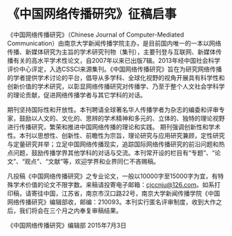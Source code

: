 

# 《中国网络传播研究》征稿启事

《中国网络传播研究》（Chinese Journal of Computer-Mediated Communication）由南京大学新闻传播学院主办，是目前国内唯一的一本以网络传播、新媒体研究为主旨的学术研究刊物（集刊），主要刊登与互联网、新媒体传播有关的高水平学术性论文，自2007年以来已出版7辑。2013年经中国社会科学评价中心评定，入选CSSCI来源集刊。《中国网络传播研究》旨在为研究网络传播的学者提供学术讨论的平台，倡导从多学科、全球化视野的视角开展具有科学性和创新价值的学术研究，以彰显网络传播研究对传播学、乃至于整个人文社会学科学的理论贡献，促进网络传播学者与其它学科的对话。

期刊坚持国际性和开放性。本刊聘请全球著名华人传播学者为杂志的编委和评审专家，鼓励以人文的、文化的、思辨的学术精神和多元的、立体的、独特的理论视野进行传播研究，繁荣和推进中国网络传播的理论和实践。 期刊强调创新性和学术性。本刊以思想性、创新性、前瞻性为宗旨，理论研究与应用研究兼顾，定性研究与定量研究并举；立足中国网络传播现实，追踪国际网络传播研究的前沿问题和热点问题，鼓励传播学界其他学科的对话与交流。本刊常开设的栏目有“专题”、“论文”、“观点”、“文献”等，欢迎学界和业界同仁不吝赐稿。

凡投稿《中国网络传播研究》之专业论文，一般以10000字至15000字为宜，有特殊学术价值的论文不限字数。来稿请投寄电子邮箱：cjccnju@126.com。如系打印稿，请寄往中国，江苏省，南京市汉口路22号，南京大学新闻传播学院《中国网络传播研究》编辑部收，邮编：210093。本刊实行匿名评审制度，收到大作之后，我们将会在三个月之内奉复审稿结果。

《中国网络传播研究》编辑部 2015年7月3日
